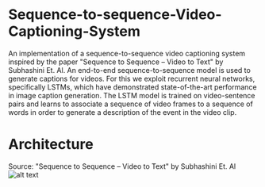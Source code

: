 # Sequence-to-sequence-Video-Captioning-System
An implementation of a sequence-to-sequence video captioning system inspired by the paper "Sequence to Sequence – Video to Text" by Subhashini Et. Al. An end-to-end sequence-to-sequence model is used to generate captions for videos. For this we exploit recurrent neural networks, specifically LSTMs, which have demonstrated state-of-the-art performance in image caption generation. The LSTM model is trained on video-sentence pairs and learns to associate a sequence of video frames to a sequence of words in order to generate a description of the event in the video clip.
# Architecture 
Source: "Sequence to Sequence – Video to Text" by Subhashini Et. Al
![alt text](http://mithril-ntu.github.io/L14/Screen%20Shot%202016-06-09%20at%205.28.01%20PM.png)
